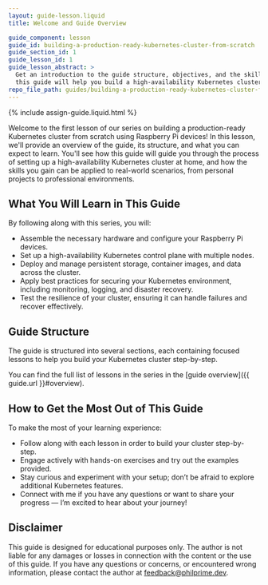 ```yaml
---
layout: guide-lesson.liquid
title: Welcome and Guide Overview

guide_component: lesson
guide_id: building-a-production-ready-kubernetes-cluster-from-scratch
guide_section_id: 1
guide_lesson_id: 1
guide_lesson_abstract: >
  Get an introduction to the guide structure, objectives, and the skills you will acquire by the end. Understand how
  this guide will help you build a high-availability Kubernetes cluster with Raspberry Pi devices.
repo_file_path: guides/building-a-production-ready-kubernetes-cluster-from-scratch/lesson-1.md
---
```


{% include assign-guide.liquid.html %}

Welcome to the first lesson of our series on building a production-ready Kubernetes cluster from scratch using Raspberry
Pi devices! In this lesson, we'll provide an overview of the guide, its structure, and what you can expect to learn.
You'll see how this guide will guide you through the process of setting up a high-availability Kubernetes cluster at
home, and how the skills you gain can be applied to real-world scenarios, from personal projects to professional
environments.

## What You Will Learn in This Guide

By following along with this series, you will:

- Assemble the necessary hardware and configure your Raspberry Pi devices.
- Set up a high-availability Kubernetes control plane with multiple nodes.
- Deploy and manage persistent storage, container images, and data across the cluster.
- Apply best practices for securing your Kubernetes environment, including monitoring, logging, and disaster recovery.
- Test the resilience of your cluster, ensuring it can handle failures and recover effectively.

## Guide Structure

The guide is structured into several sections, each containing focused lessons to help you build your Kubernetes cluster
step-by-step.

You can find the full list of lessons in the series in the [guide overview]({{ guide.url }}#overview).

## How to Get the Most Out of This Guide

To make the most of your learning experience:

- Follow along with each lesson in order to build your cluster step-by-step.
- Engage actively with hands-on exercises and try out the examples provided.
- Stay curious and experiment with your setup; don’t be afraid to explore additional Kubernetes features.
- Connect with me if you have any questions or want to share your progress — I’m excited to hear about your journey!

## Disclaimer

This guide is designed for educational purposes only. The author is not liable for any damages or losses in connection
with the content or the use of this guide. If you have any questions or concerns, or encountered wrong information,
please contact the author at [feedback@philprime.dev](mailto:feedback@phiprime.dev).
